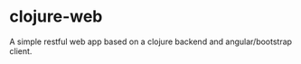 clojure-web
===========

A simple restful web app based on a clojure backend and angular/bootstrap client.

